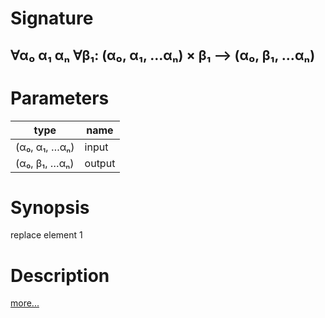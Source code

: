 # Signature
## ∀α₀ α₁ αₙ ∀β₁: (α₀, α₁, …αₙ) × β₁ ⟶ (α₀, β₁, …αₙ)

# Parameters

| type | name |
|------|------|
|(α₀, α₁, …αₙ)|input|
|(α₀, β₁, …αₙ)|output|

# Synopsis
replace element 1

# Description

[more...](https://en.wikipedia.org/wiki/Tuple)